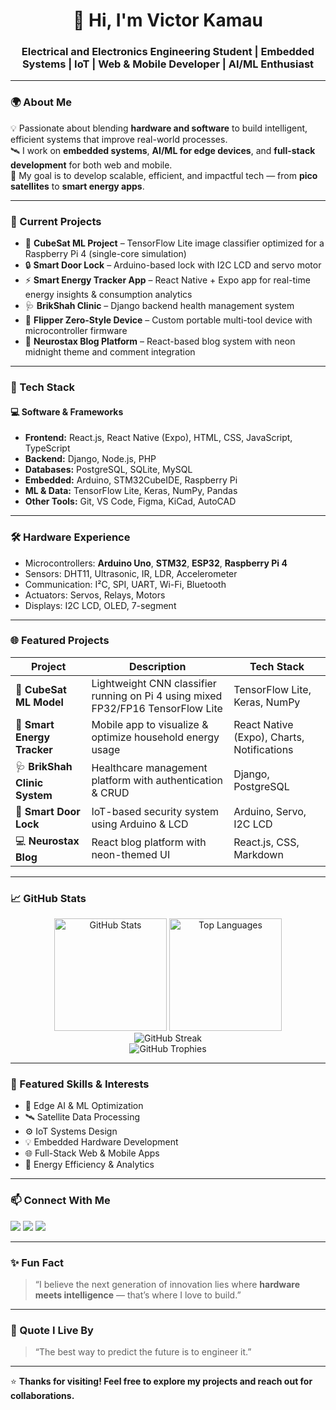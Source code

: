 <!-- Victor Kamau | GitHub Profile README -->

<h1 align="center">👋 Hi, I'm Victor Kamau</h1>
<h3 align="center">Electrical and Electronics Engineering Student | Embedded Systems | IoT | Web & Mobile Developer | AI/ML Enthusiast</h3>

---

### 🌍 About Me
💡 Passionate about blending **hardware and software** to build intelligent, efficient systems that improve real-world processes.  
🛰️ I work on **embedded systems**, **AI/ML for edge devices**, and **full-stack development** for both web and mobile.  
🎯 My goal is to develop scalable, efficient, and impactful tech — from **pico satellites** to **smart energy apps**.

---

### 🔭 Current Projects
- 🧠 **CubeSat ML Project** – TensorFlow Lite image classifier optimized for a Raspberry Pi 4 (single-core simulation)
- 🔒 **Smart Door Lock** – Arduino-based lock with I2C LCD and servo motor
- ⚡ **Smart Energy Tracker App** – React Native + Expo app for real-time energy insights & consumption analytics
- 🩺 **BrikShah Clinic** – Django backend health management system
- 🔌 **Flipper Zero-Style Device** – Custom portable multi-tool device with microcontroller firmware
- 📰 **Neurostax Blog Platform** – React-based blog system with neon midnight theme and comment integration

---

### 🧰 Tech Stack
#### 💻 Software & Frameworks
- **Frontend:** React.js, React Native (Expo), HTML, CSS, JavaScript, TypeScript  
- **Backend:** Django, Node.js, PHP  
- **Databases:** PostgreSQL, SQLite, MySQL  
- **Embedded:** Arduino, STM32CubeIDE, Raspberry Pi  
- **ML & Data:** TensorFlow Lite, Keras, NumPy, Pandas  
- **Other Tools:** Git, VS Code, Figma, KiCad, AutoCAD

---

### 🛠️ Hardware Experience
- Microcontrollers: **Arduino Uno**, **STM32**, **ESP32**, **Raspberry Pi 4**
- Sensors: DHT11, Ultrasonic, IR, LDR, Accelerometer  
- Communication: I²C, SPI, UART, Wi-Fi, Bluetooth  
- Actuators: Servos, Relays, Motors  
- Displays: I2C LCD, OLED, 7-segment

---

### 🌐 Featured Projects
| Project | Description | Tech Stack |
|----------|--------------|-------------|
| 🚀 **CubeSat ML Model** | Lightweight CNN classifier running on Pi 4 using mixed FP32/FP16 TensorFlow Lite | TensorFlow Lite, Keras, NumPy |
| 🔋 **Smart Energy Tracker** | Mobile app to visualize & optimize household energy usage | React Native (Expo), Charts, Notifications |
| 🩺 **BrikShah Clinic System** | Healthcare management platform with authentication & CRUD | Django, PostgreSQL |
| 🔐 **Smart Door Lock** | IoT-based security system using Arduino & LCD | Arduino, Servo, I2C LCD |
| 💻 **Neurostax Blog** | React blog platform with neon-themed UI | React.js, CSS, Markdown |

---

### 📈 GitHub Stats
<div align="center">
  
<img src="https://github-readme-stats.vercel.app/api?username=QUASAR378&show_icons=true&theme=radical&hide_border=true&bg_color=0D1117&title_color=F85D7F&icon_color=F8D866" alt="GitHub Stats" height="180em" />
<img src="https://github-readme-stats.vercel.app/api/top-langs?username=QUASAR378&layout=compact&theme=radical&hide_border=true&bg_color=0D1117&title_color=F85D7F" alt="Top Languages" height="180em" />

</div>

<div align="center">
  
<img src="https://streak-stats.demolab.com/?user=QUASAR378&theme=radical&hide_border=true&background=0D1117&ring=F85D7F&fire=F8D866&currStreakLabel=F8D866" alt="GitHub Streak" />

</div>

<div align="center">
  
<img src="https://github-profile-trophy.vercel.app/?username=QUASAR378&theme=radical&no-frame=true&no-bg=true&row=1&column=7" alt="GitHub Trophies" />

</div>

---

### 🌟 Featured Skills & Interests
- 🧩 Edge AI & ML Optimization  
- 🛰️ Satellite Data Processing  
- ⚙️ IoT Systems Design  
- 💡 Embedded Hardware Development  
- 🌐 Full-Stack Web & Mobile Apps  
- 🔋 Energy Efficiency & Analytics

---

### 📫 Connect With Me
<p align="left">
  <a href="mailto:mukungavi344@gmail.com"><img src="https://img.shields.io/badge/Email-D14836?style=for-the-badge&logo=gmail&logoColor=white" /></a>
  <a href="https://linkedin.com/in/victor-kamau-722a3b2bb/"><img src="https://img.shields.io/badge/LinkedIn-0077B5?style=for-the-badge&logo=linkedin&logoColor=white" /></a>
  <a href="https://github.com/QUASAR378"><img src="https://img.shields.io/badge/GitHub-000?style=for-the-badge&logo=github&logoColor=white" /></a>
</p>

---

### ✨ Fun Fact
> “I believe the next generation of innovation lies where **hardware meets intelligence** — that’s where I love to build.”

---

### 🧩 Quote I Live By
> “The best way to predict the future is to engineer it.”

---

⭐ **Thanks for visiting! Feel free to explore my projects and reach out for collaborations.**  
